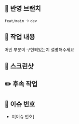 ## 🚀 반영 브랜치

`feat/main` → `dev`

## 📝 작업 내용

어떤 부분이 구현되었는지 설명해주세요

## 🌠 스크린샷

## ✏️ 후속 작업

## 📌 이슈 번호

- #[이슈 번호]
